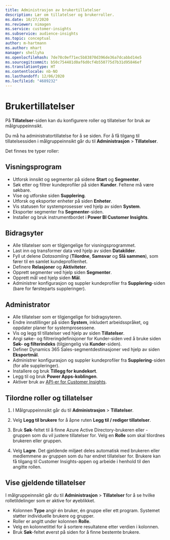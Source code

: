 ```yaml
---
title: Administrasjon av brukertillatelser
description: Lær om tillatelser og brukerroller.
ms.date: 10/27/2020
ms.reviewer: nimagen
ms.service: customer-insights
ms.subservice: audience-insights
ms.topic: conceptual
author: m-hartmann
ms.author: mhart
manager: shellyha
ms.openlocfilehash: 7de78c0ef71ec5b83870d396de36a7dcabbd14e5
ms.sourcegitcommit: b50c754481d0af6d0cf4b550775d7b31d95846ef
ms.translationtype: HT
ms.contentlocale: nb-NO
ms.lasthandoff: 12/06/2020
ms.locfileid: "4689232"
---
```

# <a name="user-permissions"></a>Brukertillatelser

På **Tillatelser**-siden kan du konfigurere roller og tillatelser for bruk av målgruppeinnsikt.

Du må ha administratortillatelse for å se siden. For å få tilgang til tillatelsessiden i målgruppeinnsikt går du til **Administrasjon** > **Tillatelser**.

Det finnes tre typer roller:

## <a name="viewer"></a>Visningsprogram

- Utforsk innsikt og segmenter på sidene **Start** og **Segmenter**.
- Søk etter og filtrer kundeprofiler på siden **Kunder**. Feltene må være søkbare.
- Vise og utforske siden **Supplering**.
- Utforsk og eksporter enheter på siden **Enheter**.
- Vis statusen for systemprosesser ved hjelp av siden **System**.
- Eksporter segmenter fra **Segmenter**-siden.
- Installer og bruk instrumentbordet i **Power BI Customer Insights**.

## <a name="contributor"></a>Bidragsyter

- Alle tillatelser som er tilgjengelige for visningsprogrammet.
- Last inn og transformer data ved hjelp av siden **Datakilder**.
- Fyll ut delene *Datasamling* (**Tilordne**, **Samsvar** og **Slå sammen**), som fører til en samlet kundeprofilenhet.
- Definere **Relasjoner** og **Aktiviteter**.
- Opprett segmenter ved hjelp siden **Segmenter**.
- Opprett mål ved hjelp siden **Mål**.
- Administrer konfigurasjon og suppler kundeprofiler fra **Supplering**-siden (bare for førsteparts suppleringer).

## <a name="administrator"></a>Administrator

- Alle tillatelser som er tilgjengelige for bidragsyteren.
- Endre innstillinger på siden **System**, inkludert arbeidsspråket, og oppdater planer for systemprosessene.
- Vis og legg til tillatelser ved hjelp av siden **Tillatelser**.
- Angi søke- og filtreringdefinisjoner for Kunder-siden ved å bruke siden **Søk- og filterindeks** (tilgjengelig via **Kunder**-siden).
- Definer Dynamics 365 Sales-segmentdestinasjoner ved hjelp av siden **Eksportmål**.
- Administrer konfigurasjon og suppler kundeprofiler fra **Supplering**-siden (for alle suppleringer).
- Installere og bruk **Tillegg for kundekort**.
- Legg til og bruk **Power Apps-koblingen**.
- Aktiver bruk av [API-er for Customer Insights](apis.md).

## <a name="assign-roles-and-permissions"></a>Tilordne roller og tillatelser

1. I Målgruppeinnsikt går du til **Administrasjon** > **Tillatelser**.

1. Velg **Legg til brukere** for å åpne ruten **Legg til / rediger tillatelser**.

1. Bruk **Søk**-feltet til å finne Azure Active Directory-brukeren eller -gruppen som du vil justere tillatelser for. Velg en **Rolle** som skal tilordnes brukeren eller gruppen.

1. Velg **Lagre**. Det gjeldende miljøet deles automatisk med brukeren eller medlemmene av gruppen som du har endret tillatelser for. Brukere kan få tilgang til Customer Insights-appen og arbeide i henhold til den angitte rollen.

## <a name="view-current-permissions"></a>Vise gjeldende tillatelser

I målgruppeinnsikt går du til **Administrasjon** > **Tillatelser** for å se hvilke rolletildelinger som er aktive for øyeblikket.

- Kolonnen **Type** angir én bruker, én gruppe eller ett program. Systemet støtter individuelle brukere og grupper.
- Roller er angitt under kolonnen **Rolle**.
- Velg en kolonnetittel for å sortere resultatene etter verdien i kolonnen.
- Bruk **Søk**-feltet øverst på siden for å finne bestemte brukere.
